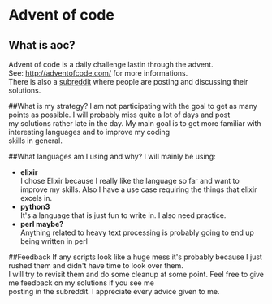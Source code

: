 # Advent of code
## What is aoc?
Advent of code is a daily challenge lastin through the advent.  
See: http://adventofcode.com/ for more informations.  
There is also a [subreddit](https://www.reddit.com/r/adventofcode/) where people are posting and discussing their solutions.

##What is my strategy?
I am not participating with the goal to get as many points as possible. I will probably miss quite a lot of days and post  
my solutions rather late in the day. My main goal is to get more familiar with interesting languages and to improve my coding  
skills in general.

##What languages am I using and why?
I will mainly be using:
- **elixir**  
I chose Elixir because I really like the language so far and want to improve my skills. 
Also I have a use case requiring the things that elixir excels in. 
- **python3**    
It's a language that is just fun to write in. I also need practice.
- **perl maybe?**    
Anything related to heavy text processing is probably going to end up being written in perl

##Feedback
If any scripts look like a huge mess it's probably because I just rushed them and didn't have time to look over them.  
I will try to revisit them and do some cleanup at some point. Feel free to give me feedback on my solutions if you see me  
posting in the subreddit. I appreciate every advice given to me.



